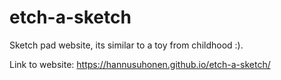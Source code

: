 # etch-a-sketch
Sketch pad website, its similar to a toy from childhood :).

Link to website: 
https://hannusuhonen.github.io/etch-a-sketch/

